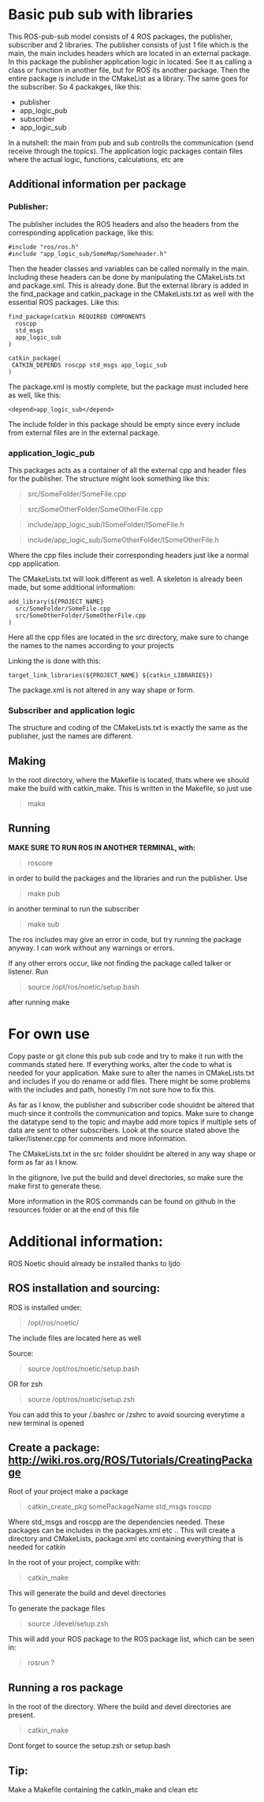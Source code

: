 # Basic pub sub with libraries

This ROS-pub-sub model consists of 4 ROS packages, the publisher, subscriber and 2 libraries. The publisher consists of just 1 file which is the main, the main includes headers which are located in an external package. In this package the publisher application logic in located. See it as calling a class or function in another file, but for ROS its another package. Then the entire package is include in the CMakeList as a library. The same goes for the subscriber. So 4 packakges, like this:

- publisher
- app_logic_pub
- subscriber
- app_logic_sub

In a nutshell: the main from pub and sub controlls the communication (send receive through the topics). The application logic packages contain files where the actual logic, functions, calculations, etc are

## Additional information per package

### Publisher:

The publisher includes the ROS headers and also the headers from the corresponding application package, like this:

```
#include "ros/ros.h"
#include "app_logic_sub/SomeMap/Someheader.h"
```

Then the header classes and variables can be called normally in the main. Including these headers can be done by manipulating the CMakeLists.txt and package.xml. This is already done. But the external library is added in the find_package and catkin_package in the CMakeLists.txt as well with the essential ROS packages. Like this:

```
find_package(catkin REQUIRED COMPONENTS
  roscpp
  std_msgs
  app_logic_sub               
)

catkin_package(
 CATKIN_DEPENDS roscpp std_msgs app_logic_sub
)
```

The package.xml is mostly complete, but the package must included here as well, like this:

```
<depend>app_logic_sub</depend>
```

The include folder in this package should be empty since every include from external files are in the external package.

### application_logic_pub

This packages acts as a container of all the external cpp and header files for the publisher. The structure might look something like this:

> src/SomeFolder/SomeFile.cpp

> src/SomeOtherFolder/SomeOtherFile.cpp

> include/app_logic_sub/ISomeFolder/ISomeFile.h

> include/app_logic_sub/SomeOtherFolder/ISomeOtherFile.h

Where the cpp files include their corresponding headers just like a normal cpp application. 

The CMakeLists.txt will look different as well. A skeleton is already been made, but some additional information: 

```
add_library(${PROJECT_NAME}
  src/SomeFolder/SomeFile.cpp
  src/SomeOtherFolder/SomeOtherFile.cpp
)
```

Here all the cpp files are located in the src directory, make sure to change the names to the names according to your projects

Linking the is done with this:

```
target_link_libraries(${PROJECT_NAME} ${catkin_LIBRARIES})
```

The package.xml is not altered in any way shape or form.

### Subscriber and application logic

The structure and coding of the CMakeLists.txt is exactly the same as the publisher, just the names are different.

## Making

In the root directory, where the Makefile is located, thats where we should make the build with catkin_make. This is written in the Makefile, so just use 

> make

## Running

**MAKE SURE TO RUN ROS IN ANOTHER TERMINAL, with:**

> roscore

in order to build the packages and the libraries and run the publisher. Use

> make pub

in another terminal to run the subscriber

> make sub

The ros includes may give an error in code, but try running the package anyway. I can work without any warnings or errors.

If any other errors occur, like not finding the package called talker or listener. Run

> source /opt/ros/noetic/setup.bash

after running make

# For own use

Copy paste or git clone this pub sub code and try to make it run with the commands stated here. If everything works, alter the code to what is needed for your application. Make sure to alter the names in CMakeLists.txt and includes if you do rename or add files. There might be some problems with the includes and path, honestly I'm not sure how to fix this. 

As far as I know, the publisher and subscriber code shouldnt be altered that much since it controlls the communication and topics. Make sure to change the datatype send to the topic and maybe add more topics if multiple sets of data are sent to other subscribers. Look at the source stated above the talker/listener.cpp for comments and more information.

The CMakeLists.txt in the src folder shouldnt be altered in any way shape or form as far as I know.

In the gitignore, Ive put the build and devel directories, so make sure the make first to generate these.

More information in the ROS commands can be found on github in the resources folder or at the end of this file

# Additional information:

ROS Noetic should already be installed thanks to Ijdo

## ROS installation and sourcing: 

ROS is installed under:
> /opt/ros/noetic/

The include files are located here as well

Source:
> source /opt/ros/noetic/setup.bash

OR for zsh
> source /opt/ros/noetic/setup.zsh

You can add this to your /.bashrc or /zshrc to avoid sourcing everytime a new terminal is opened

## Create a package: http://wiki.ros.org/ROS/Tutorials/CreatingPackage

Root of your project make a package

> catkin_create_pkg somePackageName std_msgs roscpp

Where std_msgs and roscpp are the dependencies needed. These packages can be includes in the packages.xml etc .. This will create a directory and CMakeLists, package.xml etc containing everything that is needed for catkin

In the root of your project, compike with:
> catkin_make 

This will generate the build and devel directories

To generate the package files
> source ./devel/setup.zsh

This will add your ROS package to the ROS package list, which can be seen in:
> rosrun ? 

## Running a ros package

In the root of the directory. Where the build and devel directories are present.

> catkin_make

Dont forget to source the setup.zsh or setup.bash

## Tip:

Make a Makefile containing the catkin_make and clean etc